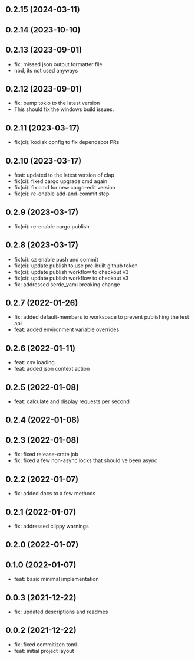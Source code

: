 ## 0.2.15 (2024-03-11)

## 0.2.14 (2023-10-10)

## 0.2.13 (2023-09-01)


- fix: missed json output formatter file
- nbd, its not used anyways

## 0.2.12 (2023-09-01)


- fix: bump tokio to the latest version
- This should fix the windows build issues.

## 0.2.11 (2023-03-17)


- fix(ci): kodiak config to fix dependabot PRs

## 0.2.10 (2023-03-17)


- feat: updated to the latest version of clap
- fix(ci): fixed cargo upgrade cmd again
- fix(ci): fix cmd for new cargo-edit version
- fix(ci): re-enable add-and-commit step

## 0.2.9 (2023-03-17)


- fix(ci): re-enable cargo publish

## 0.2.8 (2023-03-17)


- fix(ci): cz enable push and commit
- fix(ci): update publish to use pre-built github token
- fix(ci): update publish workflow to checkout v3
- fix(ci): update publish workflow to checkout v3
- fix: addressed serde_yaml breaking change

## 0.2.7 (2022-01-26)


- fix: added default-members to workspace to prevent publishing the test api
- feat: added environment variable overrides

## 0.2.6 (2022-01-11)


- feat: csv loading
- feat: added json context action

## 0.2.5 (2022-01-08)


- feat: calculate and display requests per second

## 0.2.4 (2022-01-08)

## 0.2.3 (2022-01-08)


- fix: fixed release-crate job
- fix: fixed a few non-async locks that should've been async

## 0.2.2 (2022-01-07)


- fix: added docs to a few methods

## 0.2.1 (2022-01-07)


- fix: addressed clippy warnings

## 0.2.0 (2022-01-07)

## 0.1.0 (2022-01-07)


- feat: basic minimal implementation

## 0.0.3 (2021-12-22)


- fix: updated descriptions and readmes

## 0.0.2 (2021-12-22)


- fix: fixed commitizen toml
- feat: initial project layout
